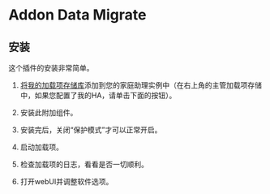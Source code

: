 # Addon Data Migrate

## 安装

这个插件的安装非常简单。

1. [将我的加载项存储库][存储库]添加到您的家庭助理实例中（在右上角的主管加载项存储中，如果您配置了我的HA，请单击下面的按钮）。

1. 安装此附加组件。

1. 安装完后，关闭“保护模式”才可以正常开启。

1. 启动加载项。

1. 检查加载项的日志，看看是否一切顺利。

1. 打开webUI并调整软件选项。

[存储库]: https://gitcode.com/waxgourd/addons